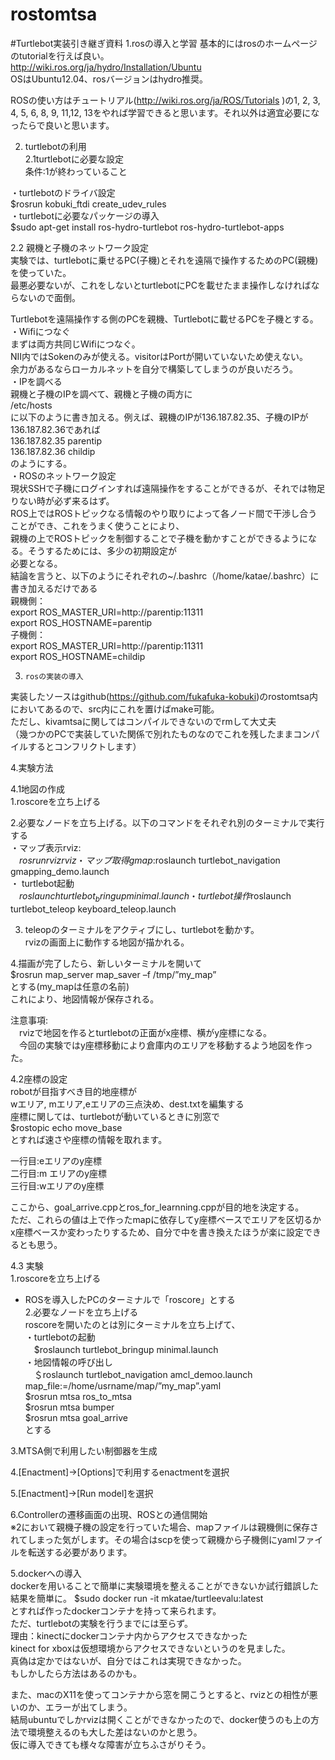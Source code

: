 # rostomtsa
#Turtlebot実装引き継ぎ資料
1.rosの導入と学習
基本的にはrosのホームページのtutorialを行えば良い。  
 http://wiki.ros.org/ja/hydro/Installation/Ubuntu  
OSはUbuntu12.04、rosバージョンはhydro推奨。

ROSの使い方はチュートリアル(http://wiki.ros.org/ja/ROS/Tutorials )の1, 2, 3, 4, 5, 6, 8, 9, 11,12, 13をやれば学習できると思います。それ以外は適宜必要になったらで良いと思います。

2. turtlebotの利用  
2.1turtlebotに必要な設定  
条件:1が終わっていること  

・turtlebotのドライバ設定  
$rosrun kobuki_ftdi create_udev_rules  
・turtlebotに必要なパッケージの導入  
$sudo apt-get install ros-hydro-turtlebot ros-hydro-turtlebot-apps  

2.2  親機と子機のネットワーク設定  
実験では、turtlebotに乗せるPC(子機)とそれを遠隔で操作するためのPC(親機)を使っていた。  
最悪必要ないが、これをしないとturtlebotにPCを載せたまま操作しなければならないので面倒。  

 Turtlebotを遠隔操作する側のPCを親機、Turtlebotに載せるPCを子機とする。  
・Wifiにつなぐ  
まずは両方共同じWifiにつなぐ。  
NII内ではSokenのみが使える。visitorはPortが開いていないため使えない。  
余力があるならローカルネットを自分で構築してしまうのが良いだろう。  
・IPを調べる  
親機と子機のIPを調べて、親機と子機の両方に  
/etc/hosts  
に以下のように書き加える。例えば、親機のIPが136.187.82.35、子機のIPが136.187.82.36であれば  
136.187.82.35 parentip  
136.187.82.36 childip  
のようにする。  
・ROSのネットワーク設定  
現状SSHで子機にログインすれば遠隔操作をすることができるが、それでは物足りない時が必ず来るはず。  
ROS上ではROSトピックなる情報のやり取りによって各ノード間で干渉し合うことができ、これをうまく使うことにより、  
親機の上でROSトピックを制御することで子機を動かすことができるようになる。そうするためには、多少の初期設定が  
必要となる。  
結論を言うと、以下のようにそれぞれの~/.bashrc（/home/katae/.bashrc）に書き加えるだけである  
親機側：　  
export ROS_MASTER_URI=http://parentip:11311  
export ROS_HOSTNAME=parentip   
子機側：  
export ROS_MASTER_URI=http://parentip:11311  
export ROS_HOSTNAME=childip  


3.     rosの実装の導入  
実装したソースはgithub(https://github.com/fukafuka-kobuki)のrostomtsa内においてあるので、src内にこれを置けばmake可能。  
ただし、kivamtsaに関してはコンパイルできないのでrmして大丈夫  
（幾つかのPCで実装していた関係で別れたものなのでこれを残したままコンパイルするとコンフリクトします）  
 

4.実験方法  

4.1地図の作成  
1.roscoreを立ち上げる  

2.必要なノードを立ち上げる。以下のコマンドをそれぞれ別のターミナルで実行する  
・マップ表示rviz:   
　$rosrun rviz rviz  
・マップ取得gmap:   
　$roslaunch turtlebot_navigation gmapping_demo.launch  
・ turtlebot起動  
　$roslaunch turtlebot_bringup minimal.launch  
・turtlebot操作  
　$roslaunch turtlebot_teleop keyboard_teleop.launch  

3. teleopのターミナルをアクティブにし、turtlebotを動かす。  
rvizの画面上に動作する地図が描かれる。  

4.描画が完了したら、新しいターミナルを開いて  
$rosrun map_server map_saver –f /tmp/”my_map”  
とする(my_mapは任意の名前)  
これにより、地図情報が保存される。  

注意事項:  
　rvizで地図を作るとturtlebotの正面がx座標、横がy座標になる。  
　今回の実験ではy座標移動により倉庫内のエリアを移動するよう地図を作った。  

4.2座標の設定  
robotが目指すべき目的地座標が  
wエリア, mエリア,eエリアの三点決め、dest.txtを編集する  
座標に関しては、turtlebotが動いているときに別窓で  
$rostopic echo move_base  
とすれば速さや座標の情報を取れます。  

一行目:eエリアのy座標  
二行目:m エリアのy座標  
三行目:wエリアのy座標  

ここから、goal_arrive.cppとros_for_learnning.cppが目的地を決定する。  
ただ、これらの値は上で作ったmapに依存してy座標ベースでエリアを区切るかx座標ベースか変わったりするため、自分で中を書き換えたほうが楽に設定できるとも思う。  


4.3 実験  
1.roscoreを立ち上げる  
- ROSを導入したPCのターミナルで「roscore」とする  
2.必要なノードを立ち上げる  
roscoreを開いたのとは別にターミナルを立ち上げて、  
・turtlebotの起動  
　$roslaunch turtlebot_bringup minimal.launch  
・地図情報の呼び出し  
　＄roslaunch turtlebot_navigation amcl_demoo.launch map_file:=/home/usrname/map/”my_map”.yaml  
$rosrun mtsa ros_to_mtsa  
$rosrun mtsa bumper  
$rosrun mtsa goal_arrive  
とする  

3.MTSA側で利用したい制御器を生成  

4.[Enactment]->[Options]で利用するenactmentを選択  

5.[Enactment]->[Run model]を選択  

6.Controllerの遷移画面の出現、ROSとの通信開始  
※2において親機子機の設定を行っていた場合、mapファイルは親機側に保存されてしまった気がします。その場合はscpを使って親機から子機側にyamlファイルを転送する必要があります。  


5.dockerへの導入  
dockerを用いることで簡単に実験環境を整えることができないか試行錯誤した結果を簡単に。
$sudo docker run -it mkatae/turtleevalu:latest  
とすれば作ったdockerコンテナを持って来られます。  
ただ、turtlebotの実験を行うまでには至らず。  
理由：kinectにdockerコンテナ内からアクセスできなかった  
kinect for xboxは仮想環境からアクセスできないというのを見ました。  
真偽は定かではないが、自分ではこれは実現できなかった。  
もしかしたら方法はあるのかも。  

また、macのX11を使ってコンテナから窓を開こうとすると、rvizとの相性が悪いのか、エラーが出てしまう。  
結局ubuntuでしかrvizは開くことができなかったので、docker使うのも上の方法で環境整えるのも大した差はないのかと思う。  
仮に導入できても様々な障害が立ちふさがりそう。  







